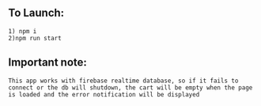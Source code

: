 ## To Launch:
    1) npm i
    2)npm run start

## Important note:
    This app works with firebase realtime database, so if it fails to connect or the db will shutdown, the cart will be empty when the page is loaded and the error notification will be displayed